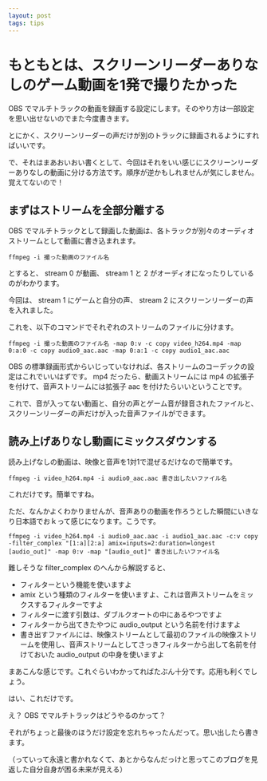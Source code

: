 ```yaml
---
layout: post
tags: tips
---
```


# もともとは、スクリーンリーダーありなしのゲーム動画を1発で撮りたかった

OBS でマルチトラックの動画を録画する設定にします。そのやり方は一部設定を思い出せないのでまた今度書きます。

とにかく、スクリーンリーダーの声だけが別のトラックに録画されるようにすればいいです。

で、それはまあおいおい書くとして、今回はそれをいい感じにスクリーンリーダーありなしの動画に分ける方法です。順序が逆かもしれませんが気にしません。覚えてないので！

## まずはストリームを全部分離する

OBS でマルチトラックとして録画した動画は、各トラックが別々のオーディオストリームとして動画に書き込まれます。

`ffmpeg -i 撮った動画のファイル名`

とすると、 stream 0 が動画、 stream 1 と 2 がオーディオになったりしているのがわかります。

今回は、 stream 1 にゲームと自分の声、 stream 2 にスクリーンリーダーの声を入れました。

これを、以下のコマンドでそれぞれのストリームのファイルに分けます。

`ffmpeg -i 撮った動画のファイル名 -map 0:v -c copy video_h264.mp4 -map 0:a:0 -c copy audio0_aac.aac -map 0:a:1 -c copy audio1_aac.aac`

OBS の標準録画形式からいじっていなければ、各ストリームのコーデックの設定はこれでいいはずです。 mp4 だったら、動画ストリームには mp4 の拡張子を付けて、音声ストリームには拡張子 aac を付けたらいいということです。

これで、音が入ってない動画と、自分の声とゲーム音が録音されたファイルと、スクリーンリーダーの声だけが入った音声ファイルができます。

## 読み上げありなし動画にミックスダウンする

読み上げなしの動画は、映像と音声を1対1で混ぜるだけなので簡単です。

`ffmpeg -i video_h264.mp4 -i audio0_aac.aac 書き出したいファイル名`

これだけです。簡単ですね。

ただ、なんかよくわかりませんが、音声ありの動画を作ろうとした瞬間にいきなり日本語でおｋって感じになります。こうです。

`ffmpeg -i video_h264.mp4 -i audio0_aac.aac -i audio1_aac.aac -c:v copy -filter_complex "[1:a][2:a] amix=inputs=2:duration=longest [audio_out]" -map 0:v -map "[audio_out]" 書き出したいファイル名`

難しそうな filter_complex のへんから解説すると、
- フィルターという機能を使いますよ
- amix という種類のフィルターを使いますよ、これは音声ストリームをミックスするフィルターですよ
- フィルターに渡す引数は、ダブルクオートの中にあるやつですよ
- フィルターから出てきたやつに audio_output という名前を付けますよ
- 書き出すファイルには、映像ストリームとして最初のファイルの映像ストリームを使用し、音声ストリームとしてさっきフィルターから出して名前を付けておいた audio_output の中身を使いますよ

まあこんな感じです。これぐらいわかってればたぶん十分です。応用も利くでしょう。

はい、これだけです。

え？ OBS でマルチトラックはどうやるのかって？

それがちょっと最後のほうだけ設定を忘れちゃったんだって。思い出したら書きます。

（っていって永遠と書かれなくて、あとからなんだっけと思ってこのブログを見返した自分自身が困る未来が見える）
